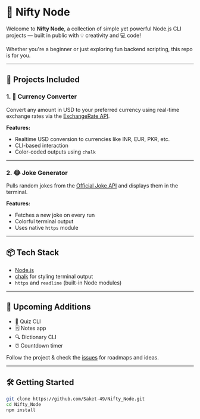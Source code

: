 # 🚀 Nifty Node

Welcome to **Nifty Node**, a collection of simple yet powerful Node.js CLI projects — built in public with 💡 creativity and 💻 code!

Whether you're a beginner or just exploring fun backend scripting, this repo is for you.

---

## 📁 Projects Included

### 1. 💱 Currency Converter
Convert any amount in USD to your preferred currency using real-time exchange rates via the [ExchangeRate API](https://www.exchangerate-api.com/).

**Features:**
- Realtime USD conversion to currencies like INR, EUR, PKR, etc.
- CLI-based interaction
- Color-coded outputs using `chalk`

---

### 2. 😂 Joke Generator
Pulls random jokes from the [Official Joke API](https://official-joke-api.appspot.com/) and displays them in the terminal.

**Features:**
- Fetches a new joke on every run
- Colorful terminal output
- Uses native `https` module

---

## 📦 Tech Stack
- [Node.js](https://nodejs.org/)
- [chalk](https://www.npmjs.com/package/chalk) for styling terminal output
- `https` and `readline` (built-in Node modules)

---

## 🚧 Upcoming Additions
- 🧠 Quiz CLI
- 🗒️ Notes app
- 🔍 Dictionary CLI
- ⏰ Countdown timer

Follow the project & check the [issues](https://github.com/Saket-49/Nifty_Node/issues) for roadmaps and ideas.

---

## 🛠️ Getting Started

```bash
git clone https://github.com/Saket-49/Nifty_Node.git
cd Nifty_Node
npm install
